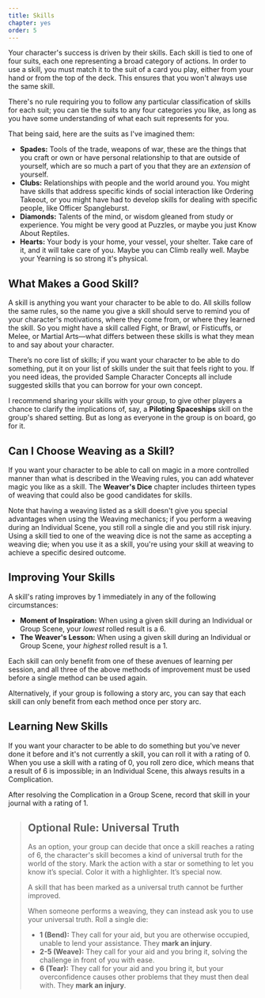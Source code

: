 ```yaml
---
title: Skills
chapter: yes
order: 5
---
```


Your character's success is driven by their skills. Each skill is tied to one of four suits, each one representing a broad category of actions. In order to use a skill, you must match it to the suit of a card you play, either from your hand or from the top of the deck. This ensures that you won't always use the same skill.

There's no rule requiring you to follow any particular classification of skills for each suit; you can tie the suits to any four categories you like, as long as you have some understanding of what each suit represents for you.

That being said, here are the suits as I've imagined them:

- **Spades:** Tools of the trade, weapons of war, these are the things that you craft or own or have personal relationship to that are outside of yourself, which are so much a part of you that they are an *extension* of yourself.
- **Clubs:** Relationships with people and the world around you. You might have skills that address specific kinds of social interaction like Ordering Takeout, or you might have had to develop skills for dealing with specific people, like Officer Spangleburst.
- **Diamonds:** Talents of the mind, or wisdom gleaned from study or experience. You might be very good at Puzzles, or maybe you just Know About Reptiles.
- **Hearts:** Your body is your home, your vessel, your shelter. Take care of it, and it will take care of you. Maybe you can Climb really well. Maybe your Yearning is so strong it's physical.

## What Makes a Good Skill?
A skill is anything you want your character to be able to do. All skills follow the same rules, so the name you give a skill should serve to remind you of your character's motivations, where they come from, or where they learned the skill. So you might have a skill called Fight, or Brawl, or Fisticuffs, or Melee, or Martial Arts—what differs between these skills is what they mean to and say about your character.

There’s no core list of skills; if you want your character to be able to do something, put it on your list of skills under the suit that feels right to you. If you need ideas, the provided Sample Character Concepts all include suggested skills that you can borrow for your own concept.

I recommend sharing your skills with your group, to give other players a chance to clarify the implications of, say, a **Piloting Spaceships** skill on the group's shared setting. But as long as everyone in the group is on board, go for it.

## Can I Choose Weaving as a Skill?
If you want your character to be able to call on magic in a more controlled manner than what is described in the Weaving rules, you can add whatever magic you like as a skill. The **Weaver's Dice** chapter includes thirteen types of weaving that could also be good candidates for skills.

Note that having a weaving listed as a skill doesn't give you special advantages when using the Weaving mechanics; if you perform a weaving during an Individual Scene, you still roll a single die and you still risk injury. Using a skill tied to one of the weaving dice is not the same as accepting a weaving die; when you use it as a skill, you're using your skill at weaving to achieve a specific desired outcome.

## Improving Your Skills
A skill's rating improves by 1 immediately in any of the following circumstances:

- **Moment of Inspiration:** When using a given skill during an Individual or Group Scene, your *lowest* rolled result is a 6.
- **The Weaver's Lesson:** When using a given skill during an Individual or Group Scene, your *highest* rolled result is a 1.

Each skill can only benefit from one of these avenues of learning per session, and all three of the above methods of improvement must be used before a single method can be used again.

Alternatively, if your group is following a story arc, you can say that each skill can only benefit from each method once per story arc.

## Learning New Skills
If you want your character to be able to do something but you've never done it before and it's not currently a skill, you can roll it with a rating of 0. When you use a skill with a rating of 0, you roll zero dice, which means that a result of 6 is impossible; in an Individual Scene, this always results in a Complication.

After resolving the Complication in a Group Scene, record that skill in your journal with a rating of 1.

> ## Optional Rule: Universal Truth
> As an option, your group can decide that once a skill reaches a rating of 6, the character's skill becomes a kind of universal truth for the world of the story. Mark the action with a star or something to let you know it’s special. Color it with a highlighter. It’s special now.
>
> A skill that has been marked as a universal truth cannot be further improved.
>
> When someone performs a weaving, they can instead ask you to use your universal truth. Roll a single die:
> - **1 (Bend):** They call for your aid, but you are otherwise occupied, unable to lend your assistance. They **mark an injury**.
> - **2-5 (Weave):** They call for your aid and you bring it, solving the challenge in front of you with ease.
> - **6 (Tear):** They call for your aid and you bring it, but your overconfidence causes other problems that they must then deal with. They **mark an injury**.
